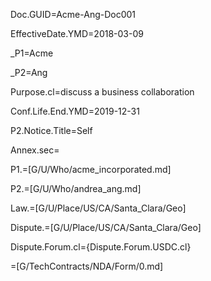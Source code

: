 Doc.GUID=Acme-Ang-Doc001

EffectiveDate.YMD=2018-03-09

_P1=Acme

_P2=Ang

Purpose.cl=discuss a business collaboration

Conf.Life.End.YMD=2019-12-31

P2.Notice.Title=Self

Annex.sec=</i>

P1.=[G/U/Who/acme_incorporated.md]

P2.=[G/U/Who/andrea_ang.md]

Law.=[G/U/Place/US/CA/Santa_Clara/Geo]

Dispute.=[G/U/Place/US/CA/Santa_Clara/Geo]

Dispute.Forum.cl={Dispute.Forum.USDC.cl}

=[G/TechContracts/NDA/Form/0.md]